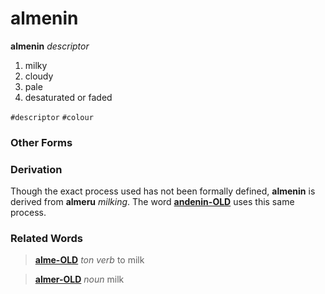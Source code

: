 almenin
=======

**almenin** _descriptor_

1. milky
2. cloudy
3. pale
4. desaturated or faded

`#descriptor` `#colour`

### Other Forms

### Derivation

Though the exact process used has not been formally defined, **almenin** is derived from **almeru** _milking_. The word **[andenin-OLD](lexicon/a/andenin-OLD.md)** uses this same process.

### Related Words

> **[alme-OLD](_archive/old-words/alme-OLD.md)** _ton verb_ to milk

> **[almer-OLD](_archive/old-words/almer-OLD.md)** _noun_ milk
